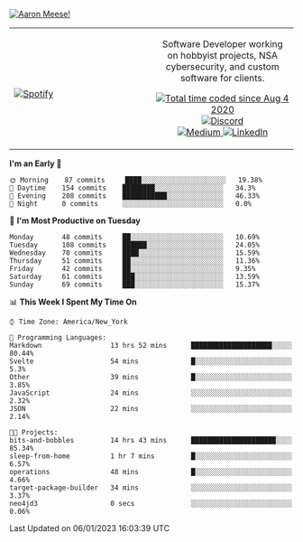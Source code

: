 [![Aaron Meese!](https://user-images.githubusercontent.com/17814535/88975338-a2aabf00-d27f-11ea-963f-8a19608716b4.png)](https://github.com/ajmeese7/readme-ascii "README ASCII")

<!-- Modified from project here: https://github.com/novatorem/novatorem -->
<table width="100%">
  <tr>
  <td width="50%">

&nbsp; <br> [![Spotify](https://ajmeese7.vercel.app/api/spotify)](https://open.spotify.com/user/ajmeese)

  </td>
  <td width="50%">
    <p align="center">
    Software Developer working on hobbyist projects, NSA cybersecurity, and custom software for clients.
    </p>
    <p align="center">
      <a href="https://wakatime.com/@f726891d-3b02-46cd-9b60-e8c59f9e2b14">
        <img src="https://wakatime.com/badge/user/f726891d-3b02-46cd-9b60-e8c59f9e2b14.svg" alt="Total time coded since Aug 4 2020" title="WakaTime" />
      </a>
      <a href="http://link.aaronmeese.com/discord">
        <img src="https://img.shields.io/badge/discord-ajmeese7%234835-369?style=flat-square&logo=discord&logoColor=white&color=purple" alt="Discord" title="Discord">
      </a>
      <br />
      <a href="https://link.aaronmeese.com/medium">
        <img src="https://img.shields.io/badge/medium-ajmeese7-1DB954?style=flat-square&logo=medium&logoColor=white" alt="Medium" title="Medium">
      </a>
      <a href="https://link.aaronmeese.com/linkedin">
        <img src="https://img.shields.io/badge/linkedIn-aaronmeese-1DB954?style=flat-square&logo=linkedin&logoColor=white&color=blue" alt="LinkedIn" title="LinkedIn">
      </a>
    </p>
  </td>

</table>

[//]: <> (The `&nbsp;` is to have Aphelion take up more space)

<!--START_SECTION:waka-->
**I'm an Early 🐤** 

```text
🌞 Morning    87 commits     ████░░░░░░░░░░░░░░░░░░░░░   19.38% 
🌆 Daytime    154 commits    ████████░░░░░░░░░░░░░░░░░   34.3% 
🌃 Evening    208 commits    ███████████░░░░░░░░░░░░░░   46.33% 
🌙 Night      0 commits      ░░░░░░░░░░░░░░░░░░░░░░░░░   0.0%

```
📅 **I'm Most Productive on Tuesday** 

```text
Monday       48 commits     ██░░░░░░░░░░░░░░░░░░░░░░░   10.69% 
Tuesday      108 commits    ██████░░░░░░░░░░░░░░░░░░░   24.05% 
Wednesday    70 commits     ████░░░░░░░░░░░░░░░░░░░░░   15.59% 
Thursday     51 commits     ██░░░░░░░░░░░░░░░░░░░░░░░   11.36% 
Friday       42 commits     ██░░░░░░░░░░░░░░░░░░░░░░░   9.35% 
Saturday     61 commits     ███░░░░░░░░░░░░░░░░░░░░░░   13.59% 
Sunday       69 commits     ███░░░░░░░░░░░░░░░░░░░░░░   15.37%

```


📊 **This Week I Spent My Time On** 

```text
⌚︎ Time Zone: America/New_York

💬 Programming Languages: 
Markdown                 13 hrs 52 mins      ████████████████████░░░░░   80.44% 
Svelte                   54 mins             █░░░░░░░░░░░░░░░░░░░░░░░░   5.3% 
Other                    39 mins             █░░░░░░░░░░░░░░░░░░░░░░░░   3.85% 
JavaScript               24 mins             ░░░░░░░░░░░░░░░░░░░░░░░░░   2.32% 
JSON                     22 mins             ░░░░░░░░░░░░░░░░░░░░░░░░░   2.14%

🐱‍💻 Projects: 
bits-and-bobbles         14 hrs 43 mins      █████████████████████░░░░   85.34% 
sleep-from-home          1 hr 7 mins         █░░░░░░░░░░░░░░░░░░░░░░░░   6.57% 
operations               48 mins             █░░░░░░░░░░░░░░░░░░░░░░░░   4.66% 
target-package-builder   34 mins             ░░░░░░░░░░░░░░░░░░░░░░░░░   3.37% 
neo4jd3                  0 secs              ░░░░░░░░░░░░░░░░░░░░░░░░░   0.06%

```


 Last Updated on 06/01/2023 16:03:39 UTC
<!--END_SECTION:waka-->
